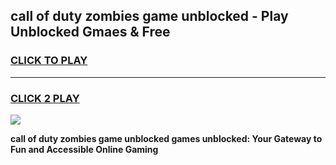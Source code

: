 
## call of duty zombies game unblocked - Play Unblocked Gmaes & Free
<h3>
<a href="https://news.freeplayer.one?title=call_of_duty_zombies_game_unblocked&ref=16F">CLICK TO PLAY</a></h3>
<hr>

<h3>
<a href="https://news.freeplayer.one?title=call_of_duty_zombies_game_unblocked&ref=16F">CLICK 2 PLAY</a>
  
</h3>

<a href="https://news.freeplayer.one?title=call_of_duty_zombies_game_unblocked&ref=16F/"><img src="https://clearcache.store/games.png"></a>


**call of duty zombies game unblocked games unblocked: Your Gateway to Fun and Accessible Online Gaming**
